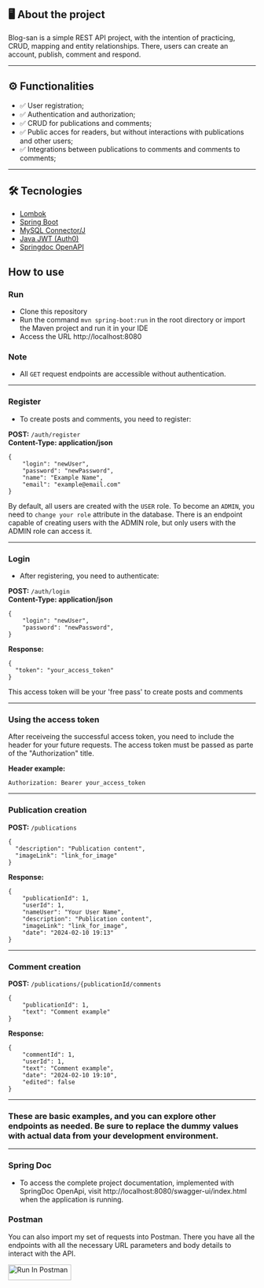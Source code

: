 ## 🖥️ About the project

Blog-san is a simple REST API project, with the intention of practicing, CRUD, mapping and entity relationships. There, users can create an account, publish, comment and respond.

--- 

## ⚙️ Functionalities
- ✅ User registration;
- ✅ Authentication and authorization;
- ✅ CRUD for publications and comments;
- ✅ Public acces for readers, but without interactions with publications and other users;
- ✅ Integrations between publications to comments and comments to comments;

---

## 🛠️ Tecnologies 

- [Lombok](https://projectlombok.org/)
- [Spring Boot](https://spring.io/projects/spring-boot)
- [MySQL Connector/J](https://dev.mysql.com/downloads/connector/j/)
- [Java JWT (Auth0)](https://github.com/auth0/java-jwt)
- [Springdoc OpenAPI](https://springdoc.org/)


## How to use

### Run

- Clone this repository
- Run the command `mvn spring-boot:run` in the root directory or
import the Maven project and run it in your IDE
- Access the URL http://localhost:8080

### Note

- All `GET` request endpoints are accessible without authentication.


---
### Register

- To create posts and comments, you need to register:

**POST:** `/auth/register`   
**Content-Type: application/json**
```
{
	"login": "newUser",
	"password": "newPassword",
	"name": "Example Name",
	"email": "example@email.com"
}
```

By default, all users are created with the `USER` role. 
To become an `ADMIN`, you need to `change your role` attribute in the database. There is an endpoint capable of creating users with the ADMIN role, but only users with the ADMIN role can access it.

---
### Login 

- After registering, you need to authenticate:

**POST:** `/auth/login`   
**Content-Type: application/json**

```
{
	"login": "newUser",
	"password": "newPassword",
}
```

**Response:**

```
{
  "token": "your_access_token"
}
```

This access token will be your 'free pass' to create posts and comments

---


### Using the access token

After receiveing the successful access token, you need to include the header for your future requests. The access token must be passed as parte of the "Authorization" title. 

**Header example:**

```
Authorization: Bearer your_access_token
```

---

### Publication creation

**POST:** `/publications`

```
{
  "description": "Publication content",
  "imageLink": "link_for_image"
}
```

**Response:**

```
{
    "publicationId": 1,
    "userId": 1,
    "nameUser": "Your User Name",
    "description": "Publication content",
    "imageLink": "link_for_image",
    "date": "2024-02-10 19:13"
}
```
---

### Comment creation

**POST:** `/publications/{publicationId/comments`

```
{
	"publicationId": 1,
	"text": "Comment example"
}
```

**Response:**
```
{
    "commentId": 1,
    "userId": 1,
    "text": "Comment example",
    "date": "2024-02-10 19:10",
    "edited": false
}
```
---

### These are basic examples, and you can explore other endpoints as needed. Be sure to replace the dummy values with actual data from your development environment.


---

### Spring Doc
- To access the complete project documentation, implemented with SpringDoc OpenApi, visit http://localhost:8080/swagger-ui/index.html when the application is running.

### Postman
You can also import my set of requests into Postman. There you have all the endpoints with all the necessary URL parameters and body details to interact with the API.

[<img src="https://run.pstmn.io/button.svg" alt="Run In Postman" style="width: 128px; height: 32px;">](https://app.getpostman.com/run-collection/31232249-755011b3-0b0f-4120-9699-7677b4c10832?action=collection%2Ffork&source=rip_markdown&collection-url=entityId%3D31232249-755011b3-0b0f-4120-9699-7677b4c10832%26entityType%3Dcollection%26workspaceId%3Daae15406-ac2a-4087-8c9e-47072e8aa119)
